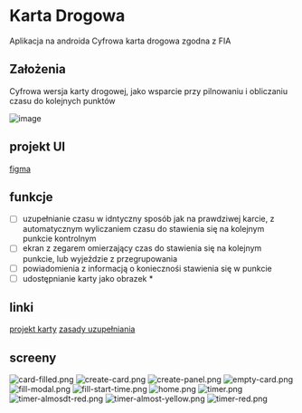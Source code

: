 # Karta Drogowa

Aplikacja na androida
Cyfrowa karta drogowa zgodna z FIA

## Założenia

Cyfrowa wersja karty drogowej, jako wsparcie przy pilnowaniu i obliczaniu czasu do kolejnych punktów

![image](https://github.com/devchew/karta-drogowa/assets/69403119/7facc73f-f587-47d8-9647-02379ef78664)

## projekt UI

[figma](https://www.figma.com/file/tBGOPmVrU4U0wVrJZ9g7nD/karta-drogowa-apk?type=design&node-id=0-1&mode=design&t=FcJ7QnUO7nxusJhx-0)

## funkcje

- [ ] uzupełnianie czasu w idntyczny sposób jak na prawdziwej karcie, z automatycznym wyliczaniem czasu do stawienia się na kolejnym punkcie kontrolnym
- [ ] ekran z zegarem omierzający czas do stawienia się na kolejnym punkcie, lub wyjeździe z przegrupowania
- [ ] powiadomienia z informacją o koniecznośi stawienia się w punkcie
- [ ] udostępnianie karty jako obrazek * 

## linki
[projekt karty](https://www.montekarlino.pl/doc/drogowa2010.pdf)
[zasady uzupełniania](https://docplayer.pl/39276492-Karty-pracy-dla-sedziow-funkcyjnych-protokoly-startu-mety-lotnej-mety-stop-i-pkc.html)

## screeny

![card-filled.png](screenshots%2Fcard-filled.png)
![create-card.png](screenshots%2Fcreate-card.png)
![create-panel.png](screenshots%2Fcreate-panel.png)
![empty-card.png](screenshots%2Fempty-card.png)
![fill-modal.png](screenshots%2Ffill-modal.png)
![fill-start-time.png](screenshots%2Ffill-start-time.png)
![home.png](screenshots%2Fhome.png)
![timer.png](screenshots%2Ftimer.png)
![timer-almosdt-red.png](screenshots%2Ftimer-almosdt-red.png)
![timer-almost-yellow.png](screenshots%2Ftimer-almost-yellow.png)
![timer-red.png](screenshots%2Ftimer-red.png)